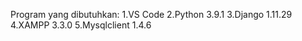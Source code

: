 

Program yang dibutuhkan:
1.VS Code
2.Python 3.9.1
3.Django 1.11.29
4.XAMPP 3.3.0
5.Mysqlclient 1.4.6

